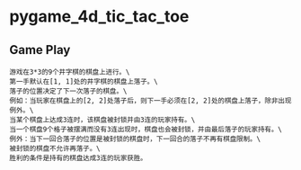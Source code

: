 # pygame_4d_tic_tac_toe

## Game Play
    游戏在3*3的9个井字棋的棋盘上进行。\
    第一手默认在[1, 1]处的井字棋的棋盘上落子。\
    落子的位置决定了下一次落子的棋盘。\
    例如：当玩家在棋盘上的[2, 2]处落子后，则下一手必须在[2, 2]处的棋盘上落子，除非出现例外。\
    当某个棋盘上达成3连时，该棋盘被封锁并由3连的玩家持有。\
    当一个棋盘9个格子被摆满而没有3连出现时，棋盘也会被封锁，并由最后落子的玩家持有。\
    例外：当下一回合落子的位置是被封锁的棋盘时，下一回合的落子不再有棋盘限制。\
    被封锁的棋盘不允许再落子。\
    胜利的条件是持有的棋盘达成3连的玩家获胜。
